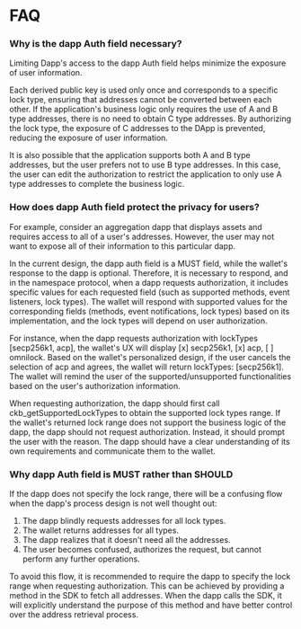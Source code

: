 # FAQ


### Why is the dapp Auth field necessary? 

Limiting Dapp's access to the dapp Auth field helps minimize the exposure of user information.

Each derived public key is used only once and corresponds to a specific lock type, ensuring that addresses cannot be converted between each other. If the application's business logic only requires the use of A and B type addresses, there is no need to obtain C type addresses. By authorizing the lock type, the exposure of C addresses to the DApp is prevented, reducing the exposure of user information.

It is also possible that the application supports both A and B type addresses, but the user prefers not to use B type addresses. In this case, the user can edit the authorization to restrict the application to only use A type addresses to complete the business logic.

### How does dapp Auth field protect the privacy for users?


For example, consider an aggregation dapp that displays assets and requires access to all of a user's addresses. However, the user may not want to expose all of their information to this particular dapp.

In the current design, the dapp auth field is a MUST field, while the wallet's response to the dapp is optional. Therefore, it is necessary to respond, and in the namespace protocol, when a dapp requests authorization, it includes specific values for each requested field (such as supported methods, event listeners, lock types). The wallet will respond with supported values for the corresponding fields (methods, event notifications, lock types) based on its implementation, and the lock types will depend on user authorization.

For instance, when the dapp requests authorization with lockTypes [secp256k1, acp], the wallet's UX will display [x] secp256k1, [x] acp, [ ] omnilock. Based on the wallet's personalized design, if the user cancels the selection of acp and agrees, the wallet will return lockTypes: [secp256k1]. The wallet will remind the user of the supported/unsupported functionalities based on the user's authorization information.

When requesting authorization, the dapp should first call ckb_getSupportedLockTypes to obtain the supported lock types range. If the wallet's returned lock range does not support the business logic of the dapp, the dapp should not request authorization. Instead, it should prompt the user with the reason. The dapp should have a clear understanding of its own requirements and communicate them to the wallet.

### Why dapp Auth field is MUST rather than SHOULD

If the dapp does not specify the lock range, there will be a confusing flow when the dapp's process design is not well thought out:

1. The dapp blindly requests addresses for all lock types.
2. The wallet returns addresses for all types.
3. The dapp realizes that it doesn't need all the addresses.
4. The user becomes confused, authorizes the request, but cannot perform any further operations.

To avoid this flow, it is recommended to require the dapp to specify the lock range when requesting authorization. This can be achieved by providing a method in the SDK to fetch all addresses. When the dapp calls the SDK, it will explicitly understand the purpose of this method and have better control over the address retrieval process.
